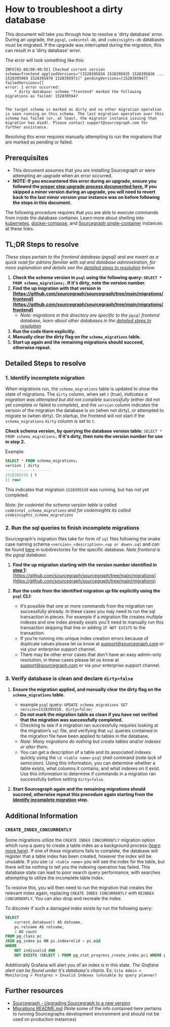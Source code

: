 # How to troubleshoot a dirty database

This document will take you through how to resolve a 'dirty database' error. During an upgrade, the `pgsql`, `codeintel-db`, and `codeinsights-db` databases must be migrated. If the upgrade was interrupted during the migration, this can result in a 'dirty database' error.

The error will look something like this:

```log
INFO[02-08|00:40:55] Checked current version                  schema=frontend appliedVersions="[1528395834 1528395835 1528395836 ... 1528395969 1528395970 1528395971]" pendingVersions=[1528395947] failedVersions=[]
error: 1 error occurred:
	* dirty database: schema "frontend" marked the following migrations as failed: 1528395947
`

The target schema is marked as dirty and no other migration operation is seen running on this schema. The last migration operation over this schema has failed (or, at least, the migrator instance issuing that migration has died). Please contact support@sourcegraph.com for further assistance.
```

Resolving this error requires manually attempting to run the migrations that are marked as pending or failed.

## Prerequisites

* This document assumes that you are installing Sourcegraph or were attempting an upgrade when an error occurred. 
* **NOTE: If you encountered this error during an upgrade, ensure you followed the [proper step upgrade process documented here.](https://docs.sourcegraph.com/admin/updates) If you skipped a minor version during an upgrade, you will need to revert back to the last minor version your instance was on before following the steps in this document.**

The following procedure requires that you are able to execute commands from inside the database container. Learn more about shelling into [kubernetes](https://docs.sourcegraph.com/admin/install/kubernetes/operations#access-the-database), [docker-compose](https://docs.sourcegraph.com/admin/install/docker-compose/operations#access-the-database), and [Sourcegraph single-container](https://docs.sourcegraph.com/admin/install/docker/operations#access-the-database) instances at these links. 

## TL;DR Steps to resolve

_These steps pertain to the frontend database (pgsql) and are meant as a quick read for admins familiar with sql and database administration, for more explanation and details see the [detailed steps to resolution](#detailed-steps-to-resolve) below._

1. **Check the schema version in `psql` using the following query: `SELECT * FROM schema_migrations;`. If it's dirty, note the version number.**
2. **Find the up migration with that version in [https://github.com/sourcegraph/sourcegraph/tree/main/migrations/frontend](https://github.com/sourcegraph/sourcegraph/tree/main/migrations/frontend)** 
   * _Note: migrations in this directory are specific to the `pgsql` frontend database, learn about other databases in the [detailed steps to resolution](#detailed-steps-to-resolve)_
3. **Run the code there explicitly.**
4. **Manually clear the dirty flag on the `schema_migrations` table.**
5. **Start up again and the remaining migrations should succeed, otherwise repeat.**

## Detailed Steps to resolve

### 1. Identify incomplete migration

When migrations run, the `schema_migrations` table is updated to show the state of migrations. The `dirty` column, when set `t` (true), _indicates a migration was attempted but did not complete successfully_ (either did not yet complete or failed to complete), and the `version` column indicates the version of the migration the database is on (when not dirty), or attempted to migrate to (when dirty). On startup, the frontend will not start if the `schema_migrations` `dirty` column is set to `t`.

**Check schema version, by querying the database version table:** `SELECT * FROM schema_migrations;` **If it's dirty, then note the version number for use in step 2.**

Example:
```sql
SELECT * FROM schema_migrations;
version | dirty
------------+-------
1528395539 | t
(1 row)
```
This indicates that migration `1528395539` was running, but has not yet completed. 

_Note: for codeintel the schema version table is called `codeintel_schema_migrations` and for codeinsights its called `codeinsights_schema_migrations`_

### 2. Run the sql queries to finish incomplete migrations

Sourcegraph's migration files take for form of `sql` files following the snake case naming schema `<version>_<description>.<up or down>.sql` and can be found [here](https://sourcegraph.com/github.com/sourcegraph/sourcegraph/-/tree/migrations) in subdirectories for the specific database. _Note frontend is the pgsql database_.

1. **Find the up migration starting with the version number identified in [step 1](#1-identify-incomplete-migration):** [https://github.com/sourcegraph/sourcegraph/tree/main/migrations](https://github.com/sourcegraph/sourcegraph/tree/main/migrations)

2. **Run the code from the identified migration _up_ file explicitly using the `psql` CLI:**
   * It’s possible that one or more commands from the migration ran successfully already. In these cases you may need to run the sql transaction in pieces. For example if a migration file creates multiple indexes and one index already exists you'll need to manually run this transaction skipping that line or adding `IF NOT EXISTS` to the transaction.
   * If you’re running into unique index creation errors because of duplicate values please let us know at support@sourcegraph.com or via your enterprise support channel.
   * There may be other error cases that don't have an easy admin-only resolution, in these cases please let us know at support@sourcegraph.com or via your enterprise support channel.

### 3. Verify database is clean and declare `dirty=false`

1. **Ensure the migration applied, and manually clear the dirty flag on the `schema_migrations` table.**
   * example `psql` query: `UPDATE schema_migrations SET version=1528395918, dirty=false;`
   * **Do not mark the migration table as clean if you have not verified that the migration was successfully completed.**
   * Checking to see if a migration ran successfully requires looking at the migration’s `sql` file, and verifying that `sql` queries contained in the migration file have been applied to tables in the database. 
   * _Note: Many migrations do nothing but create tables and/or indexes or alter them._
   * You can get a description of a table and its associated indexes quickly using the `\d <table name>` `psql` shell command (note lack of semicolon). Using this information, you can determine whether a table exists, what columns it contains, and what indexes on it exist. Use this information to determine if commands in a migration ran successfully before setting `dirty=false`.

2. **Start Sourcegraph again and the remaining migrations should succeed, otherwise repeat this procedure again starting from the [Identify incomplete migration](#1-identify-incomplete-migration) step.**

## Additional Information

### `CREATE_INDEX_CONCURRENTLY`
Some migrations utilize the `CREATE INDEX CONCURRENTLY` migration option which runs a query to create a table index as a background process ([learn more here](https://www.postgresql.org/docs/12/sql-createindex.html)). If one of these migrations fails to complete, the database will register that a table index has been created, however the index will be unusable. If you use `\d <table name>` you will see the index for the table, but there will be nothing to tell you the indexing operation has failed. This database state can lead to poor search query performance, with searches attempting to utilize the incomplete table index.

To resolve this, you will then need to run the migration that creates the relevant index again, replacing `CREATE INDEX CONCURRENTLY` with `REINDEX CONCURRENTLY`. You can also drop and recreate the index.

To discover if such a damaged index exists by run the following query:

```sql
SELECT
    current_database() AS datname,
    pc.relname AS relname,
    1 AS count
FROM pg_class pc
JOIN pg_index pi ON pi.indexrelid = pc.oid
WHERE
    NOT indisvalid AND
    NOT EXISTS (SELECT 1 FROM pg_stat_progress_create_index pci WHERE pci.index_relid = pi.indexrelid)
```
Additionally Grafana will alert you of an index is in this state. _The Grafana alert can be found under it's database's charts._ Ex: `Site Admin > Monitoring > Postgres > Invalid Indexes (unusable by query planner)`

## Further resources

* [Sourcegraph - Upgrading Sourcegraph to a new version](https://docs.sourcegraph.com/admin/updates)
* [Migrations README.md](https://github.com/sourcegraph/sourcegraph/blob/main/migrations/README.md) (Note some of the info contained here pertains to running Sourcegraphs development environment and should not be used on production instances)
